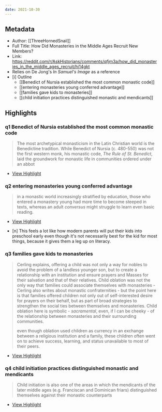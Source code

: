 ```yaml
---
date: 2021-10-30
---
```

## Metadata
- Author: [[ThreeHornedSnail]]
- Full Title: How Did Monasteries in the Middle Ages Recruit New Members?
- Link: https://reddit.com/r/AskHistorians/comments/qfjm3a/how_did_monasteries_in_the_middle_ages_recruit/hi14gkt
- Relies on De Jong's _In Samuel's Image_ as a reference
- [i] Outline 
     - [[Benedict of Nursia established the most common monastic code]]
     - [[entering monasteries young conferred advantage]]
     - [[families gave kids to monasteries]]
     - [[child initiation practices distinguished monastic and mendicants]]

## Highlights

### q1 Benedict of Nursia established the most common monastic code 

> The most archetypical monasticism in the Latin Christian world is the Benedictine tradition. While Benedict of Nursia (c. 480-550) was not the first western monk, his monastic code, *The Rule of St. Benedict*, laid the groundwork for monastic life in communities ordered under an abbot

 * [View Highlight](https://read.readwise.io/read/01fk6zkf8p5ka8jjfkp74gcc9k)

### q2 entering monasteries young conferred advantage

> in a monastic world increasingly stratified by education, those who entered a monastery young had more time to become steeped in texts, whereas an adult *conversus* might struggle to learn even basic reading.

 * [View Highlight](https://read.readwise.io/read/01fk6znfh8acjm9kn6pn5yc4pk)
 - [n] This feels a lot like how modern parents will put their kids into preschool early even though it's not necessarily best for the kid for most things, because it gives them a leg up on literacy. 

### q3 families gave kids to monasteries 

> Cerling explains, offering a child was not only a way for nobles to avoid the problem of a landless younger son, but to create a relationship with an institution and ensure prayers and Masses for their salvation and that of their relatives. Child oblation was not the only way that families could associate themselves with monasteries - Cerling also writes about monastic confraternities - but the point here is that families offered children not only out of self-interested desire for prayers on their behalf, but as part of broad strategies to strengthen the social ties between themselves and monasteries. Child oblation here is symbolic - *sacramental*, even, if I can be cheeky - of the relationship between monasteries and their surrounding communities.
>
> even though oblation used children as currency in an exchange between a religious institution and a family, these children often went on to achieve success, learning, and status unavailable to most of their peers.

 * [View Highlight](https://read.readwise.io/read/01fk6zqe2bkkwhdr8stdcwjzfm)

### q4 child initiation practices distinguished monastic and mendicants

> Child initiation is also one of the areas in which the mendicants of the later middle ages (e.g. Franciscan and Dominican friars) distinguished themselves against their monastic counterparts

 * [View Highlight](https://read.readwise.io/read/01fk6zsh7qhh2appz0493p8s0z)
